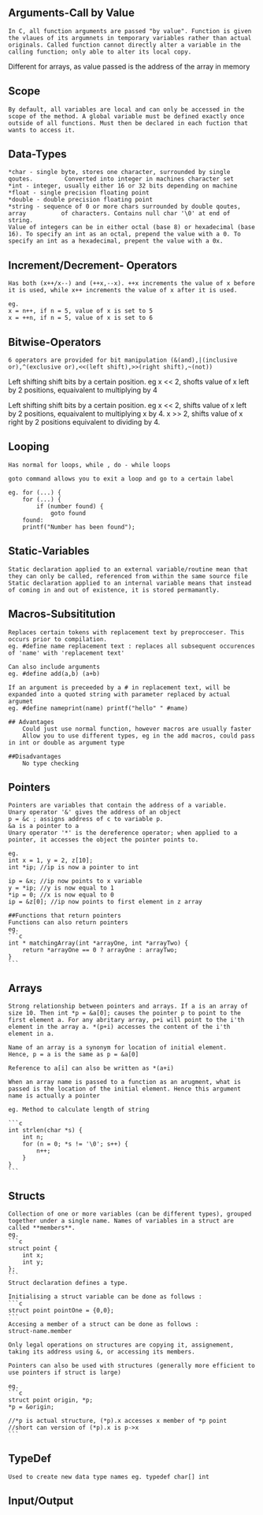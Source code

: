 ## Arguments-Call by Value
	In C, all function arguments are passed "by value". Function is given the vlaues of its argumnets in temporary variables rather than actual originals. Called function cannot directly alter a variable in the calling function; only able to alter its local copy.

Different for arrays, as value passed is the address of the array in memory

## Scope
	By default, all variables are local and can only be accessed in the scope of the method. A global variable must be defined exactly once outside of all functions. Must then be declared in each fuction that wants to access it.

## Data-Types
	*char - single byte, stores one character, surrounded by single qoutes.   		Converted into integer in machines character set
	*int - integer, usually either 16 or 32 bits depending on machine
	*float - single precision floating point
	*double - double precision floating point
	*string - sequence of 0 or more chars surrounded by double qoutes, array 		  of characters. Contains null char '\0' at end of string.
	Value of integers can be in either octal (base 8) or hexadecimal (base 16). To specify an int as an octal, prepend the value with a 0. To specify an int as a hexadecimal, prepent the value with a 0x.

	
## Increment/Decrement- Operators
	
	Has both (x++/x--) and (++x,--x). ++x increments the value of x before it is used, while x++ increments the value of x after it is used. 

	eg.
	x = n++, if n = 5, value of x is set to 5
	x = ++n, if n = 5, value of x is set to 6

## Bitwise-Operators
	6 operators are provided for bit manipulation (&(and),|(inclusive or),^(exclusive or),<<(left shift),>>(right shift),~(not))

Left shifting shift bits by a certain position. eg x << 2, shofts value of x left by 2 positions, equaivalent to multiplying by 4

Left shifting shift bits by a certain position. eg x << 2, shifts value of x left by 2 positions, equaivalent to multiplying x by 4. x >> 2, shifts value of x right by 2 positions equivalent to dividing by 4.

## Looping
	Has normal for loops, while , do - while loops

	goto command allows you to exit a loop and go to a certain label
	
	eg. for (...) {
		for (...) {
			if (number found) {
				goto found
	    found:	
		printf("Number has been found");

## Static-Variables
	Static declaration applied to an external variable/routine mean that they can only be called, referenced from within the same source file
	Static declaration applied to an internal variable means that instead of coming in and out of existence, it is stored permamantly.

## Macros-Subsititution
	Replaces certain tokens with replacement text by preprocceser. This occurs prior to compilation.
	eg. #define name replacement text : replaces all subsequent occurences of 'name' with 'replacement text'

	Can also include arguments
	eg. #define add(a,b) (a+b)

	If an argument is preceeded by a # in replacement text, will be expanded into a quoted string with parameter replaced by actual argumet
	eg. #define nameprint(name) printf("hello" " #name)

	## Advantages	
		Could just use normal function, however macros are usually faster	
		Allow you to use different types, eg in the add macros, could pass in int or double as argument type
	
	##Disadvantages
		No type checking

## Pointers
	Pointers are variables that contain the address of a variable.
	Unary operator '&' gives the address of an object
	p = &c ; assigns address of c to variable p.
	&a is a pointer to a
	Unary operator '*' is the dereference operator; when applied to a pointer, it accesses the object the pointer points to.

	eg.
	int x = 1, y = 2, z[10];
	int *ip; //ip is now a pointer to int
	
	ip = &x; //ip now points to x variable
	y = *ip; //y is now equal to 1
	*ip = 0; //x is now equal to 0
	ip = &z[0]; //ip now points to first element in z array

	##Functions that return pointers
	Functions can also return pointers 
	eg.
	```c
	int * matchingArray(int *arrayOne, int *arrayTwo) {
		return *arrayOne == 0 ? arrayOne : arrayTwo;
	}
	```
## Arrays
	Strong relationship between pointers and arrays. If a is an array of size 10. Then int *p = &a[0]; causes the pointer p to point to the first element a. For any abritary array, p+i will point to the i'th element in the array a. *(p+i) accesses the content of the i'th element in a. 

	Name of an array is a synonym for location of initial element. 
	Hence, p = a is the same as p = &a[0]
	
	Reference to a[i] can also be written as *(a+i)

	When an array name is passed to a function as an arugment, what is passed is the location of the initial element. Hence this argument name is actually a pointer
	
	eg. Method to calculate length of string

	```c
	int strlen(char *s) {
		int n;
		for (n = 0; *s != '\0'; s++) {
			n++;
		}
	}
	```

## Structs
	Collection of one or more variables (can be different types), grouped together under a single name. Names of variables in a struct are called **members**. 
	eg. 
	```c
	struct point {
		int x; 
		int y;
	};
	```
	Struct declaration defines a type. 

	Initialising a struct variable can be done as follows :
	```c
	struct point pointOne = {0,0};
	```
	Accesing a member of a struct can be done as follows :
	struct-name.member
	
	Only legal operations on structures are copying it, assignement, taking its address using &, or accessing its members.
	
	Pointers can also be used with structures (generally more efficient to use pointers if struct is large)
	
	eg.
	```c
	struct point origin, *p;
	*p = &origin;
	
	//*p is actual structure, (*p).x accesses x member of *p point
	//short can version of (*p).x is p->x
	```

## TypeDef
	Used to create new data type names eg. typedef char[] int
		
## Input/Output

